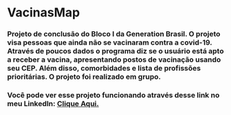 # VacinasMap
### Projeto de conclusão do Bloco I da Generation Brasil. O projeto visa pessoas que ainda não se vacinaram contra a covid-19. Através de poucos dados o programa diz se o usuário está apto a receber a vacina, apresentando postos de vacinação usando seu CEP. Além disso, comorbidades e lista de profissões prioritárias. O projeto foi realizado em grupo.

### Você pode ver esse projeto funcionando através desse link no meu LinkedIn: <a href="https://www.linkedin.com/posts/giovannicerqueira_java-bootcamp-programacao-activity-6811329108497244161-z5KU" target="_blank"> Clique Aqui. </a>
